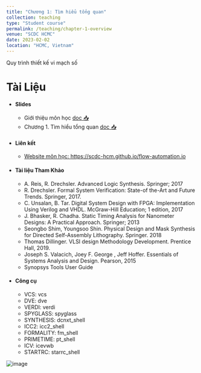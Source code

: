 ```yaml
---
title: "Chương 1: Tìm hiểu tổng quan"
collection: teaching
type: "Student course"
permalink: /teaching/chapter-1-overview
venue: "SCDC HCMC"
date: 2023-02-02
location: "HCMC, Vietnam"
---
```



Quy trình thiết kế vi mạch số

Tài Liệu  
========
* #### Slides
  
  * Giới thiệu môn học [doc 📥](https://link.uit.edu.vn/ic101-ch0)
  * Chương 1. Tìm hiểu tổng quan [doc 📥](https://link.uit.edu.vn/ic101-ch1)

* #### Liên kết
  * [Website môn học: https://scdc-hcm.github.io/flow-automation.io ](https://scdc-hcm.github.io/flow-automation.io)


* #### Tài liệu Tham Khảo
  * A. Reis,‎ R. Drechsler. Advanced Logic Synthesis. Springer; 2017
  * R. Drechsler. Formal System Verification: State-of the-Art and Future Trends. Springer, 2017. 
  * C. Unsalan,‎ B. Tar. Digital System Design with FPGA: Implementation Using Verilog and VHDL. McGraw-Hill Education; 1 edition, 2017
  * J. Bhasker, R. Chadha. Static Timing Analysis for Nanometer Designs: A Practical Approach. Springer; 2013
  * Seongbo Shim, Youngsoo Shin. Physical Design and Mask Synthesis for Directed Self-Assembly Lithography. Springer. 2018
  * Thomas Dillinger. VLSI design Methodology Development. Prentice Hall, 2019.
  * Joseph S. Valacich, Joey F. George , Jeff Hoffer. Essentials of Systems Analysis and Design. Pearson, 2015
  * Synopsys Tools User Guide

* #### Công cụ
  * VCS: vcs
  * DVE: dve
  * VERDI: verdi
  * SPYGLASS: spyglass
  * SYNTHESIS: dcnxt_shell
  * ICC2: icc2_shell
  * FORMALITY: fm_shell
  * PRIMETIME: pt_shell
  * ICV: icevwb
  * STARTRC: starrc_shell


![image](https://user-images.githubusercontent.com/7957412/217716544-ca115637-f325-46db-bb83-f3c56dd2ab15.png)


